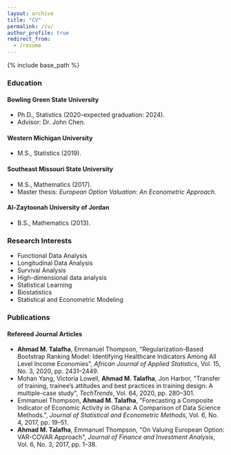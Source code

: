 ```yaml
---
layout: archive
title: "CV"
permalink: /cv/
author_profile: true
redirect_from:
  - /resume
---
```


{% include base_path %}

<h3>Education</h3>

<h4>Bowling Green State University</h4>
<ul>
    <li>Ph.D., Statistics (2020-expected graduation: 2024).</li>
    <li>Advisor: Dr. John Chen.</li>
</ul>

<h4>Western Michigan University</h4>
<ul>
    <li>M.S., Statistics (2019).</li>
</ul>

<h4>Southeast Missouri State University</h4>
<ul>
    <li>M.S., Mathematics (2017).</li>
    <li>Master thesis: <em>European Option Valuation: An Econometric Approach</em>.</li>
</ul>

<h4>Al-Zaytoonah University of Jordan</h4>
<ul>
    <li>B.S., Mathematics (2013).</li>
</ul>

<h3>Research Interests</h3>
<ul>
    <li>Functional Data Analysis</li>
    <li>Longitudinal Data Analysis</li>
    <li>Survival Analysis</li>
    <li>High-dimensional data analysis</li>
    <li>Statistical Learning</li>
    <li>Biostatistics</li>
    <li>Statistical and Econometric Modeling</li>
</ul>

<h3>Publications</h3>
<h4>Refereed Journal Articles</h4>
<ul>
    <li>
        <strong>Ahmad M. Talafha</strong>, Emmanuel Thompson, 
        "Regularization-Based Bootstrap Ranking Model: Identifying Healthcare Indicators Among All Level Income Economies", 
        <em>African Journal of Applied Statistics</em>, Vol. 15, No. 3, 2020, pp. 2431–2449.
    </li>
    <li>
        Mohan Yang, Victoria Lowell, <strong>Ahmad M. Talafha</strong>, Jon Harbor, 
        "Transfer of training, trainee’s attitudes and best practices in training design: A multiple-case study", 
        <em>TechTrends</em>, Vol. 64, 2020, pp. 280–301.
    </li>
    <li>
        Emmanuel Thompson, <strong>Ahmad M. Talafha</strong>, 
        "Forecasting a Composite Indicator of Economic Activity in Ghana: A Comparison of Data Science Methods.", 
        <em>Journal of Statistical and Econometric Methods</em>, Vol. 6, No. 4, 2017, pp. 19–51.
    </li>
    <li>
        <strong>Ahmad M. Talafha</strong>, Emmanuel Thompson, 
        "On Valuing European Option: VAR-COVAR Approach", 
        <em>Journal of Finance and Investment Analysis</em>, Vol. 6, No. 3, 2017, pp. 1–38.
    </li>
</ul>












